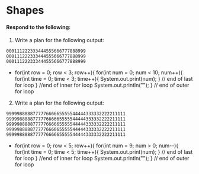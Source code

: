 # Shapes
#### Respond to the following:

1. Write a plan for the following output:
```
000111222333444555666777888999
000111222333444555666777888999
000111222333444555666777888999
```
  * for(int row = 0; row < 3; row++){
        for(int num = 0; num < 10; num++){
            for(int time = 0; time < 3; time++){
                System.out.print(num);
            } // end of last for loop
        } //end of inner for loop
        System.out.println("");
   } // end of outer for loop
        

2. Write a plan for the following output:
```
999998888877777666665555544444333332222211111
999998888877777666665555544444333332222211111
999998888877777666665555544444333332222211111
999998888877777666665555544444333332222211111
999998888877777666665555544444333332222211111
```
  * for(int row = 0; row < 5; row++){
        for(int num = 9; num > 0; num--){
            for(int time = 0; time < 5; time++){
                System.out.print(num);
            } // end of last for loop
        } //end of inner for loop
        System.out.println("");
   } // end of outer for loop
